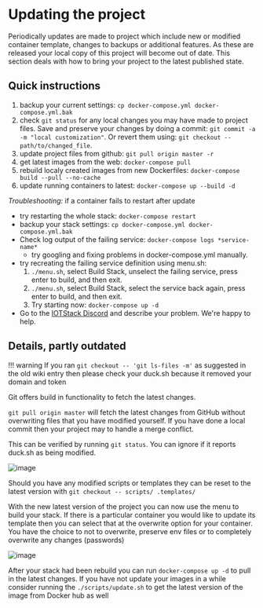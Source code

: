 # Updating the project

Periodically updates are made to project which include new or modified container template, changes to backups or additional features. As these are released your local copy of this project will become out of date. This section deals with how to bring your project to the latest published state.

## Quick instructions

1. backup your current settings: `cp docker-compose.yml docker-compose.yml.bak`
2. check `git status` for any local changes you may have made to project files. Save and preserve your changes by doing a commit: `git commit -a -m "local customization"`. Or revert them using: `git checkout -- path/to/changed_file`.
3. update project files from github: `git pull origin master -r`
4. get latest images from the web: `docker-compose pull`
5. rebuild localy created images from new Dockerfiles: `docker-compose build --pull --no-cache`
6. update running containers to latest: `docker-compose up --build -d`

*Troubleshooting:* if a container fails to restart after update

* try restarting the whole stack: `docker-compose restart`
* backup your stack settings: `cp docker-compose.yml docker-compose.yml.bak`
* Check log output of the failing service: `docker-compose logs *service-name*`
    * try googling and fixing problems in docker-compose.yml manually.
* try recreating the failing service definition using menu.sh:
    1. `./menu.sh`, select Build Stack, unselect the failing service, press
       enter to build, and then exit.
    2. `./menu.sh`, select Build Stack, select the service back again, press
       enter to build, and then exit.
    3. Try starting now: `docker-compose up -d`
* Go to the [IOTStack Discord](https://discord.gg/ZpKHnks) and describe your
  problem. We're happy to help.

## Details, partly outdated

!!! warning
    If you ran `git checkout -- 'git ls-files -m'` as suggested in the old wiki entry then please check your duck.sh because it removed your domain and token

Git offers build in functionality to fetch the latest changes.

`git pull origin master` will fetch the latest changes from GitHub without overwriting files that you have modified yourself. If you have done a local commit then your project may to handle a merge conflict.

This can be verified by running `git status`. You can ignore if it reports duck.sh as being modified.

![image](https://user-images.githubusercontent.com/46672225/68645804-d42d0000-0521-11ea-842f-fd0b2d22cd0e.png)

Should you have any modified scripts or templates they can be reset to the latest version with `git checkout -- scripts/ .templates/`

With the new latest version of the project you can now use the menu to build your stack. If there is a particular container you would like to update its template then you can select that at the overwrite option for your container. You have the choice to not to overwrite, preserve env files or to completely overwrite any changes (passwords)

![image](https://user-images.githubusercontent.com/46672225/68646024-8fee2f80-0522-11ea-8b6e-f1d439a5be7f.png)

After your stack had been rebuild you can run `docker-compose up -d` to pull in the latest changes. If you have not update your images in a while consider running the `./scripts/update.sh` to get the latest version of the image from Docker hub as well
